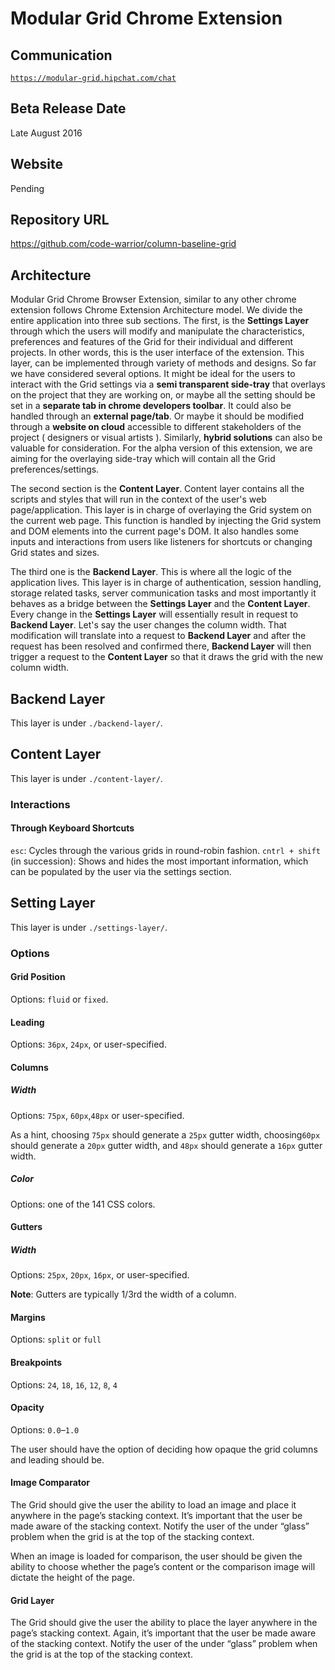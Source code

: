 # Modular Grid Chrome Extension

## Communication
[`https://modular-grid.hipchat.com/chat`](https://modular-grid.hipchat.com/chat)

## Beta Release Date
Late August 2016

## Website
Pending

## Repository URL
https://github.com/code-warrior/column-baseline-grid

## Architecture

Modular Grid Chrome Browser Extension, similar to any other chrome extension follows Chrome Extension Architecture model. We divide the entire application into three sub sections. 
The first, is the **Settings Layer** through which the users will modify and manipulate the characteristics, preferences and features of the Grid for their individual and different projects. In other words, this is the user interface of the extension. This layer, can be implemented through variety of methods and designs. So far we have considered several options. It might be ideal for the users to interact with the Grid settings via a **semi transparent side-tray** that overlays on the project that they are working on, or maybe all the setting should be set in a **separate tab in chrome developers toolbar**. It could also be handled through an **external page/tab**. Or maybe it should be modified through a **website on cloud** accessible to different stakeholders of the project ( designers or visual artists ). Similarly, **hybrid solutions** can also be valuable for consideration. For the alpha version of this extension, we are aiming for the overlaying side-tray which will contain all the Grid preferences/settings. 

The second section is the **Content Layer**. Content layer contains all the scripts and styles that will run in the context of the user's web page/application. This layer is in charge of overlaying the Grid system on the current web page. This function is handled by injecting the Grid system and DOM elements into the current page's DOM. It also handles some inputs and interactions from users like listeners for shortcuts or changing Grid states and sizes.

The third one is the **Backend Layer**. This is where all the logic of the application lives. This layer is in charge of authentication, session handling, storage related tasks, server communication tasks and most importantly it behaves as a bridge between the **Settings Layer** and the **Content Layer**. Every change in the **Settings Layer** will essentially result in request to **Backend Layer**. Let's say the user changes the column width. That modification will translate into a request to **Backend Layer** and after the request has been resolved and confirmed there, **Backend Layer** will then trigger a request to the **Content Layer** so that it draws the grid with the new column width. 



## Backend Layer

This layer is under `./backend-layer/`.

## Content Layer

This layer is under `./content-layer/`.



### Interactions

#### Through Keyboard Shortcuts

`esc`: Cycles through the various grids in round-robin fashion.
`cntrl + shift` (in succession): Shows and hides the most important information, which can be populated by the user via the settings section.



## Setting Layer

This layer is under `./settings-layer/`.



### Options

#### Grid Position
Options: `fluid` or `fixed`.

#### Leading
Options: `36px`, `24px`, or user-specified.

#### Columns
##### Width
Options: `75px`, `60px`,`48px` or user-specified.

As a hint, choosing `75px` should generate a `25px` gutter width, choosing`60px` should generate a `20px` gutter width, and `48px` should generate a `16px` gutter width.

##### Color
Options: one of the 141 CSS colors.

#### Gutters

##### Width
Options: `25px`, `20px`, `16px`, or user-specified.

**Note**: Gutters are typically 1/3rd the width of a column.

#### Margins
Options: `split` or `full`

#### Breakpoints
Options: `24`, `18`, `16`, `12`, `8`, `4`

#### Opacity
Options: `0.0`–`1.0`

The user should have the option of deciding how opaque the grid columns and leading should be.

#### Image Comparator
The Grid should give the user the ability to load an image and place it anywhere in the page’s stacking context. It’s important that the user be made aware of the stacking context. Notify the user of the under “glass” problem when the grid is at the top of the stacking context.

When an image is loaded for comparison, the user should be given the ability to choose whether the page’s content or the comparison image will dictate the height of the page.

#### Grid Layer
The Grid should give the user the ability to place the layer anywhere in the page’s stacking context. Again, it’s important that the user be made aware of the stacking context. Notify the user of the under “glass” problem when the grid is at the top of the stacking context.

